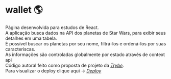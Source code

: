 # wallet :earth_americas:
Página desenvolvida para estudos de React.<br>
A aplicação busca dados na API dos planetas de Star Wars, para exibir seus detalhes em uma tabela.<Br>
É possível buscar os planetas por seu nome, filtrá-los e ordená-los por suas caracteriscas.<Br>
As informações são controladas globalmente por estado através de context api <Br>
Código autoral feito como proposta de projeto da _[Trybe](https://www.betrybe.com/)_. <Br>
Para visualizar o deploy clique aqui -> _[Deploy](https://starwars-planets-six.vercel.app/)_



